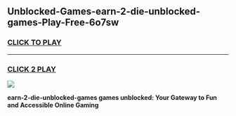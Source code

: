 
## Unblocked-Games-earn-2-die-unblocked-games-Play-Free-6o7sw
<h3>
<a href="https://premium76.site?title=earn-2-die-unblocked-games&ref=21A">CLICK TO PLAY</a></h3>
<hr>

<h3>
<a href="https://premium76.site?title=earn-2-die-unblocked-games&ref=21A">CLICK 2 PLAY</a>
  
</h3>

<a href="https://premium76.site?title=earn-2-die-unblocked-games&ref=21A"><img src="https://clearcache.store/games.png"></a>


**earn-2-die-unblocked-games games unblocked: Your Gateway to Fun and Accessible Online Gaming**
